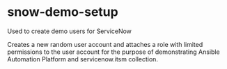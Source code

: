 # snow-demo-setup
Used to create demo users for ServiceNow

Creates a new random user account and attaches a role with limited permissions to the user account for the purpose of demonstrating Ansible Automation Platform and servicenow.itsm collection.
